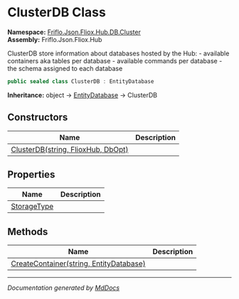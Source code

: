 ﻿<!--  
  <auto-generated>   
    The contents of this file were generated by a tool.  
    Changes to this file may be list if the file is regenerated  
  </auto-generated>   
-->

# ClusterDB Class

**Namespace:** [Friflo.Json.Fliox.Hub.DB.Cluster](../index.md)  
**Assembly:** Friflo.Json.Fliox.Hub

ClusterDB store information about databases hosted by the Hub:             \- available containers aka tables per database             \- available commands per database             \- the schema assigned to each database

```csharp
public sealed class ClusterDB : EntityDatabase
```

**Inheritance:** object → [EntityDatabase](../../../Host/EntityDatabase/index.md) → ClusterDB

## Constructors

| Name                                                        | Description |
| ----------------------------------------------------------- | ----------- |
| [ClusterDB(string, FlioxHub, DbOpt)](constructors/index.md) |             |

## Properties

| Name                                     | Description |
| ---------------------------------------- | ----------- |
| [StorageType](properties/StorageType.md) |             |

## Methods

| Name                                                                  | Description |
| --------------------------------------------------------------------- | ----------- |
| [CreateContainer(string, EntityDatabase)](methods/CreateContainer.md) |             |

___

*Documentation generated by [MdDocs](https://github.com/ap0llo/mddocs)*
